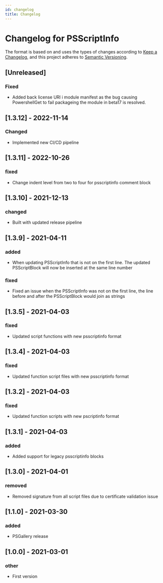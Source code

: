 ```yaml
---
id: changelog
title: Changelog
---
```

# Changelog for PSScriptInfo

The format is based on and uses the types of changes according to [Keep a Changelog](https://keepachangelog.com/en/1.0.0/),
and this project adheres to [Semantic Versioning](https://semver.org/spec/v2.0.0.html).

## [Unreleased]

### Fixed

- Added back license URI i module manifest as the bug causing PowershellGet to fail packageing the module in beta17 is resolved.

## [1.3.12] - 2022-11-14

### Changed

- Implemented new CI/CD pipeline

## [1.3.11] - 2022-10-26

### fixed

- Change indent level from two to four for psscriptinfo comment block

## [1.3.10] - 2021-12-13

### changed

- Built with updated release pipeline

## [1.3.9] - 2021-04-11

### added

- When updating PSScriptInfo that is not on the first line. The updated PSScriptBlock will now be inserted at the same line number 

### fixed

- Fixed an issue when the PSScriptInfo was not on the first line, the line before and after the PSScriptBlock would join as strings

## [1.3.5] - 2021-04-03

### fixed

- Updated script functions with new psscriptinfo format

## [1.3.4] - 2021-04-03

### fixed

- Updated function script files with new psscriptinfo format

## [1.3.2] - 2021-04-03

### fixed

- Updated function scripts with new pscriptinfo format

## [1.3.1] - 2021-04-03

### added

- Added support for legacy psscriptinfo blocks

## [1.3.0] - 2021-04-01

### removed

- Removed signature from all script files due to certificate validation issue

## [1.1.0] - 2021-03-30

### added

- PSGallery release

## [1.0.0] - 2021-03-01

### other

- First version

